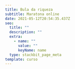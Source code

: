 ```yaml
---
title: Bula da riqueza
subtitle: Maratona online
date: 2021-05-12T20:54:35.437Z
seo:
  title: ""
  description: ""
  extra:
    - name: ""
      value: ""
      keyName: name
  type: stackbit_page_meta
template: curso
---
```

